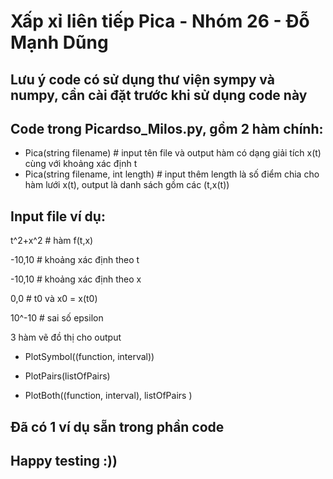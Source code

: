 # Xấp xỉ liên tiếp Pica - Nhóm 26 - Đỗ Mạnh Dũng

## Lưu ý code có sử dụng thư viện sympy và numpy, cần cài đặt trước khi sử dụng code này

## Code trong Picardso_Milos.py, gồm 2 hàm chính:

- Pica(string filename)               # input tên file và output hàm có dạng giải tích x(t) cùng với khoảng xác định t
- Pica(string filename, int length)   # input thêm length là số điểm chia cho hàm lưới x(t), output là danh sách gồm các (t,x(t))

## Input file ví dụ:

t^2+x^2    # hàm f(t,x)

-10,10     # khoảng xác định theo t

-10,10     # khoảng xác định theo x

0,0        # t0 và x0 = x(t0)

10^-10     # sai số epsilon

3 hàm vẽ đồ thị cho output

- PlotSymbol((function, interval))

- PlotPairs(listOfPairs)

- PlotBoth((function, interval), listOfPairs )

## Đã có 1 ví dụ sẵn trong phần code

## Happy testing :))
